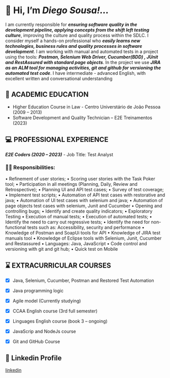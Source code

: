 # 👋 Hi, I’m *Diego Sousa!...*

  I am currently responsible for ***ensuring software quality in the development pipeline, applying concepts from the shift left testing culture***, improving the culture and quality process within the SDLC.
  I consider myself a hands-on professional who ***easily learns new technologies, business rules and quality processes in software development***.
  I am working with manual and automated tests in a project using the tools: ***Postman, Selenium Web Driver, Cucumber(BDD) , JUnit and 
RestAssured with standard page objects***. In the project we use ***JIRA as an ALM tool for managing activities, git and github for versioning the automated test code***. 
  I have intermediate - advanced English, with excellent written and conversational understanding

## 📘 ACADEMIC EDUCATION

- Higher Education Course in Law - Centro Universtário de João Pessoa (2009 – 2013)
- Software Development and Quality Technician – E2E Treinamentos (2023)

## 💻 PROFESSIONAL EXPERIENCE

***E2E Coders (2020 – 2023)*** - Job Title: Test Analyst

### 👨‍🔬 Responsibilities:
• Refinement of user stories;
• Scoring user stories with the Task Poker tool;
• Participation in all meetings (Planning, Daily, Review and Retrospective);
• Planning UI and API test cases;
• Survey of test coverage;
• Implement test scripts;
• Automation of API test cases with restorative and java;
• Automation of UI test cases with selenium and java;
• Automation of page objects test cases with selenium, Junit and Cucumber
• Opening and controlling bugs;
• Identify and create quality indicators;
• Exploratory Testing
• Execution of manual tests;
• Execution of automated tests;
• Identify the need to carry out regressive tests;
• Identify the need for non-functional tests such as: Accessibility, security and performance
• Knowledge of Postman and SoapUi tools for API
• Knowledge of JIRA test manuals tool
• Knowledge of Eclipse tools with Selenium, Junit, Cucumber and Restassured
• Languages: Java, JavaScript
• Code control and versioning with git and git hub;
• Quick test on Mobile


## ⌛ EXTRACURRICULAR COURSES

- [x] Java, Selenium, Cucumber, Postman and Restored Test Automation
- [x] Java programming logic
- [x] Agile model (Currently studying)
- [x] CCAA English course (3rd full semester)
- [x] Linguages English course (book 3 – ongoing)
- [x] JavaScrip and NodeJs course
- [X] Git and GitHub Course


## 🔗 Linkedin Profile

[linkedin](https://www.linkedin.com/in/diego-sousa-383b2b291/)




